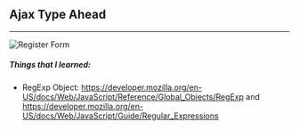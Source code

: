 ## Ajax Type Ahead

<hr>

![Register Form](https://i.hizliresim.com/NSHUZj.png)



##### Things that I learned:

- RegExp Object: https://developer.mozilla.org/en-US/docs/Web/JavaScript/Reference/Global_Objects/RegExp 
and https://developer.mozilla.org/en-US/docs/Web/JavaScript/Guide/Regular_Expressions



